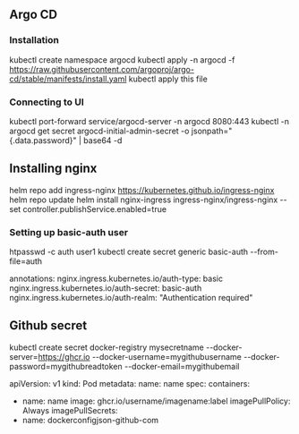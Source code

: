 ## Argo CD

### Installation

kubectl create namespace argocd
kubectl apply -n argocd -f https://raw.githubusercontent.com/argoproj/argo-cd/stable/manifests/install.yaml
kubectl apply this file

### Connecting to UI

kubectl port-forward service/argocd-server -n argocd 8080:443
kubectl -n argocd get secret argocd-initial-admin-secret -o jsonpath="{.data.password}" | base64 -d

## Installing nginx

helm repo add ingress-nginx https://kubernetes.github.io/ingress-nginx
helm repo update
helm install nginx-ingress ingress-nginx/ingress-nginx --set controller.publishService.enabled=true

### Setting up basic-auth user

htpasswd -c auth user1
kubectl create secret generic basic-auth --from-file=auth

annotations:
nginx.ingress.kubernetes.io/auth-type: basic
nginx.ingress.kubernetes.io/auth-secret: basic-auth
nginx.ingress.kubernetes.io/auth-realm: "Authentication required"

## Github secret
kubectl create secret docker-registry mysecretname --docker-server=https://ghcr.io --docker-username=mygithubusername --docker-password=mygithubreadtoken --docker-email=mygithubemail



apiVersion: v1
kind: Pod
metadata:
  name: name
spec:
  containers:
  - name: name
    image: ghcr.io/username/imagename:label
    imagePullPolicy: Always
  imagePullSecrets:
  - name: dockerconfigjson-github-com
